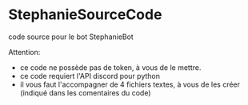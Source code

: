# StephanieSourceCode
code source pour le bot StephanieBot

Attention:
- ce code ne possède pas de token, à vous de le mettre.
- ce code requiert l'API discord pour python
- il vous faut l'accompagner de 4 fichiers textes, à vous de les créer (indiqué dans les comentaires du code)
